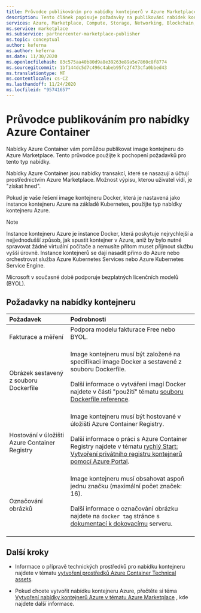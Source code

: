 ```yaml
---
title: Průvodce publikováním pro nabídky kontejnerů v Azure Marketplace
description: Tento článek popisuje požadavky na publikování nabídek kontejneru v Azure Marketplace.
services: Azure, Marketplace, Compute, Storage, Networking, Blockchain, Security
ms.service: marketplace
ms.subservice: partnercenter-marketplace-publisher
ms.topic: conceptual
author: keferna
ms.author: keferna
ms.date: 11/30/2020
ms.openlocfilehash: 83c575aa40b80d9a8e39263e89a5e7860c8f8774
ms.sourcegitcommit: 1bf144dc5d7c496c4abeb95fc2f473cfa0bbed43
ms.translationtype: MT
ms.contentlocale: cs-CZ
ms.lasthandoff: 11/24/2020
ms.locfileid: "95741657"
---
```

# <a name="publishing-guide-for-azure-container-offers"></a>Průvodce publikováním pro nabídky Azure Container

Nabídky Azure Container vám pomůžou publikovat image kontejneru do Azure Marketplace. Tento průvodce použijte k pochopení požadavků pro tento typ nabídky.

Nabídky Azure Container jsou nabídky transakcí, které se nasazují a účtují prostřednictvím Azure Marketplace. Možnost výpisu, kterou uživatel vidí, je "získat hned".

Pokud je vaše řešení image kontejneru Docker, která je nastavená jako instance kontejneru Azure na základě Kubernetes, použijte typ nabídky kontejneru Azure.

> [!NOTE]
> Instance kontejneru Azure je instance Docker, která poskytuje nejrychlejší a nejjednodušší způsob, jak spustit kontejner v Azure, aniž by bylo nutné spravovat žádné virtuální počítače a nemusíte přitom muset přijmout službu vyšší úrovně. Instance kontejnerů se dají nasadit přímo do Azure nebo orchestrovat služba Azure Kubernetes Services nebo Azure Kubernetes Service Engine.  

Microsoft v současné době podporuje bezplatných licenčních modelů (BYOL).

## <a name="container-offer-requirements"></a>Požadavky na nabídky kontejneru

| Požadavek | Podrobnosti |  
|:--- |:--- |  
| Fakturace a měření | Podpora modelu fakturace Free nebo BYOL.<br><br> |  
| Obrázek sestavený z souboru Dockerfile | Image kontejneru musí být založené na specifikaci image Docker a sestavené z souboru Dockerfile.<br> <br>Další informace o vytváření imagí Docker najdete v části "použití" tématu [souboru Dockerfile reference](https://docs.docker.com/engine/reference/builder/#usage).<br><br> |  
| Hostování v úložišti Azure Container Registry | Image kontejneru musí být hostované v úložišti Azure Container Registry.<br> <br>Další informace o práci s Azure Container Registry najdete v tématu [rychlý Start: Vytvoření privátního registru kontejnerů pomocí Azure Portal](../container-registry/container-registry-get-started-portal.md).<br><br> |  
| Označování obrázků | Image kontejneru musí obsahovat aspoň jednu značku (maximální počet značek: 16).<br><br>Další informace o označování obrázku najdete na `docker tag` stránce s [dokumentací k dokovacímu](https://docs.docker.com/engine/reference/commandline/tag) serveru.<br><br> |  

## <a name="next-steps"></a>Další kroky

- Informace o přípravě technických prostředků pro nabídku kontejneru najdete v tématu [vytvoření prostředků Azure Container Technical assets](create-azure-container-technical-assets.md).

- Pokud chcete vytvořit nabídku kontejneru Azure, přečtěte si téma [Vytvoření nabídky kontejnerů Azure v tématu Azure Marketplace](create-azure-container-offer.md) , kde najdete další informace.
